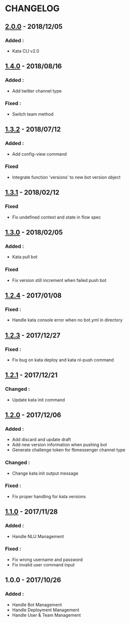# CHANGELOG
## [2.0.0] - 2018/12/05
### Added : 
- Kata CLI v2.0

## [1.4.0] - 2018/08/16
### Added : 
- Add twitter channel type

### Fixed :
- Switch team method

## [1.3.2] - 2018/07/12
### Added : 
- Add config-view command

### Fixed
- Integrate function 'versions' to new bot version object

## [1.3.1] - 2018/02/12
### Fixed
- Fix undefined context and state in flow spec

## [1.3.0] - 2018/02/05
### Added :
- Kata pull bot

### Fixed
- Fix version still increment when failed push bot

## [1.2.4] - 2017/01/08
### Fixed :
- Handle kata console error when no bot.yml in directory

## [1.2.3] - 2017/12/27
### Fixed :
- Fix bug on kata deploy and kata nl-push command

## [1.2.1] - 2017/12/21
### Changed :
- Update kata init command

## [1.2.0] - 2017/12/06
### Added : 
- Add discard and update draft
- Add new version information when pushing bot
- Generate challenge token for fbmessenger channel type

### Changed :
- Change kata init output message

### Fixed : 
- Fix proper handling for kata versions

## [1.1.0] - 2017/11/28
### Added : 
- Handle NLU Management

### Fixed :
- Fix wrong username and password
- Fix invalid user command input

## 1.0.0 - 2017/10/26
### Added : 
- Handle Bot Management
- Handle Deployment Management
- Handle User & Team Management

[2.0.0]: https://github.com/kata-ai/kata-cli/compare/v1.4.0...v2.0.0
[1.4.0]: https://github.com/kata-ai/kata-cli/compare/v1.3.2...v1.4.0
[1.3.2]: https://github.com/kata-ai/kata-cli/compare/v1.3.1...v1.3.2
[1.3.1]: https://github.com/kata-ai/kata-cli/compare/v1.3.0...v1.3.1
[1.3.0]: https://github.com/kata-ai/kata-cli/compare/v1.2.4...v1.3.0
[1.2.4]: https://github.com/kata-ai/kata-cli/compare/v1.2.3...v1.2.4
[1.2.3]: https://github.com/kata-ai/kata-cli/compare/v1.2.1...v1.2.3
[1.2.1]: https://github.com/kata-ai/kata-cli/compare/v1.2.0...v1.2.1
[1.2.0]: https://github.com/kata-ai/kata-cli/compare/v1.1.0...v1.2.0
[1.1.0]: https://github.com/kata-ai/kata-cli/compare/v1.0.0...v1.1.0